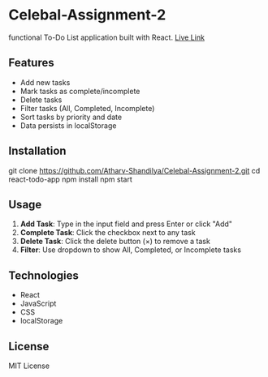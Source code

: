 # Celebal-Assignment-2

functional To-Do List application built with React.
[Live Link](https://celebal-assignment-2.netlify.app/)

## Features

- Add new tasks
- Mark tasks as complete/incomplete
- Delete tasks
- Filter tasks (All, Completed, Incomplete)
- Sort tasks by priority and date
- Data persists in localStorage

## Installation

git clone https://github.com/Atharv-Shandilya/Celebal-Assignment-2.git
cd react-todo-app
npm install
npm start

## Usage

1. **Add Task**: Type in the input field and press Enter or click "Add"
2. **Complete Task**: Click the checkbox next to any task
3. **Delete Task**: Click the delete button (×) to remove a task
4. **Filter**: Use dropdown to show All, Completed, or Incomplete tasks

## Technologies

- React
- JavaScript
- CSS
- localStorage

## License

MIT License
